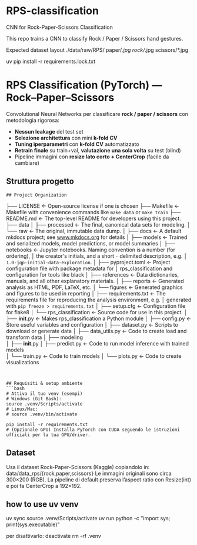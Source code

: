 # RPS-classification

CNN for Rock-Paper-Scissors Classification

This repo trains a CNN to classify Rock / Paper / Scissors hand gestures.

Expected dataset layout
    ./data/raw/RPS/
    paper/*.jpg
    rock/*.jpg
    scissors/*.jpg

uv pip install -r requirements.lock.txt

# RPS Classification (PyTorch) — Rock–Paper–Scissors

Convolutional Neural Networks per classificare **rock / paper / scissors** con metodologia rigorosa:
- **Nessun leakage** del test set
- **Selezione architettura** con mini **k-fold CV**
- **Tuning iperparametri** con **k-fold CV** automatizzato
- **Retrain finale** su train+val, **valutazione una sola volta** su test (blind)
- Pipeline immagini con **resize lato corto + CenterCrop** (facile da cambiare)

## Struttura progetto
```
## Project Organization

```
├── LICENSE            <- Open-source license if one is chosen
├── Makefile           <- Makefile with convenience commands like `make data` or `make train`
├── README.md          <- The top-level README for developers using this project.
├── data
│   ├── processed      <- The final, canonical data sets for modeling.
│   └── raw            <- The original, immutable data dump.
│
├── docs               <- A default mkdocs project; see www.mkdocs.org for details
│
├── models             <- Trained and serialized models, model predictions, or model summaries
│
├── notebooks          <- Jupyter notebooks. Naming convention is a number (for ordering),
│                         the creator's initials, and a short `-` delimited description, e.g.
│                         `1.0-jqp-initial-data-exploration`.
│
├── pyproject.toml     <- Project configuration file with package metadata for 
│                         rps_classification and configuration for tools like black
│
├── references         <- Data dictionaries, manuals, and all other explanatory materials.
│
├── reports            <- Generated analysis as HTML, PDF, LaTeX, etc.
│   └── figures        <- Generated graphics and figures to be used in reporting
│
├── requirements.txt   <- The requirements file for reproducing the analysis environment, e.g.
│                         generated with `pip freeze > requirements.txt`
│
├── setup.cfg          <- Configuration file for flake8
│
└── rps_classification   <- Source code for use in this project.
    │
    ├── __init__.py             <- Makes rps_classification a Python module
    │
    ├── config.py               <- Store useful variables and configuration
    │
    ├── dataset.py              <- Scripts to download or generate data
    │
    ├── data_utils.py             <- Code to create load and transform data
    │
    ├── modeling                
    │   ├── __init__.py 
    │   ├── predict.py          <- Code to run model inference with trained models          
    │   └── train.py            <- Code to train models
    │
    └── plots.py                <- Code to create visualizations
```


## Requisiti & setup ambiente
```bash
# Attiva il tuo venv (esempi)
# Windows (Git Bash):
source .venv/Scripts/activate
# Linux/Mac:
# source .venv/bin/activate

pip install -r requirements.txt
# (Opzionale GPU) Installa PyTorch con CUDA seguendo le istruzioni ufficiali per la tua GPU/driver.
```

## Dataset

Usa il dataset Rock-Paper-Scissors (Kaggle) copiandolo in:
data/data_rps/{rock,paper,scissors}
Le immagini originali sono circa 300×200 (RGB). La pipeline di default preserva l’aspect ratio con Resize(int) e poi fa CenterCrop a 192×192.


## how to use uv venv
uv sync
source .venv/Scripts/activate
uv run python -c "import sys; print(sys.executable)"

per disattivarlo:
deactivate
rm -rf .venv